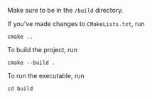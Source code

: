 Make sure to be in the `/build` directory. 

If you've made changes to `CMakeLists.txt`, run
```
cmake ..
```
To build the project, run
```
cmake --build .
```
To run the executable, run
```
cd build
```